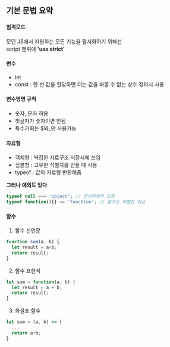## 기본 문법 요약

#### 엄격모드
모던 JS에서 지원하는 모든 기능을 활서화하기 위해선 <br>
script 맨위에 <strong>'use strict'</strong>

#### 변수
- let
- const : 한 번 값을 할당하면 더는 값을 바꿀 수 없는 상수 정의시 사용

#### 변수명명 규칙
- 숫자, 문자 허용
- 첫글자가 숫자이면 안됨
- 특수기회는 $와_만 사용가능


#### 자료형

- 객체형 : 복잡한 자료구조 저장시에 쓰임
- 심볼형 : 고유한 식별자를 만들 때 사용
- typeof : 값의 자료형 반환해줌

<strong>그러나 예외도 있다</strong>

```javascript
typeof null === 'object'; // 언어자체의 오류
typeof function(){} == 'function'; // 함수는 특별한 취급
```

#### 함수

1. 함수 선언문
```javascript
function sum(a, b) {
  let result = a+b;
  return result;
}
```

2. 함수 표현식
```javascript
let sum = function(a, b) {
  let result = a + b;
  return result;
}
```

3. 화살표 함수
```javascript
let sum = (a, b) => {
  ...
  return a+b;
}
```